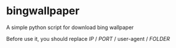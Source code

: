 # bingwallpaper
A simple python script for download bing wallpaper

Before use it, you should replace _IP_ / _PORT_ / user-agent / _FOLDER_
